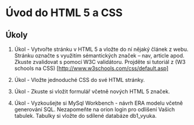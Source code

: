 # Úvod do HTML 5 a CSS

## Úkoly

1. Úkol - Vytvořte stránku v HTML 5 a vložte do ní nějaký článek z webu. Stránku označte s využitím sémantických 
značek – nav, article apod. Zkuste zvalidovat s pomocí W3C validátoru. Projděte si tutoriál z (W3 schools 
na CSS) [http://www.w3schools.com/css/default.asp]

2. Úkol - Vložte jednoduché CSS do své HTML stránky.
3. Úkol - Zkuste si vložit formulář včetně nových HTML 5 značek.
4. Úkol - Vyzkoušejte si MySql Workbench - návrh ERA modelu včetně generování SQL. Nezapomeňte na orion login pro odlišení 
Vašich tabulek. Tabulky si vložte do sdílené databáze db1_vyuka.

